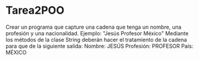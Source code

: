 # Tarea2POO
Crear un programa que capture una cadena que tenga un nombre, una profesión y una nacionalidad.  Ejemplo: "Jesús Profesor México"  Mediante los métodos de la clase String deberán hacer el tratamiento de la cadena para que de la siguiente salida:  Nombre: JESÚS Profesión: PROFESOR País: MÉXICO
